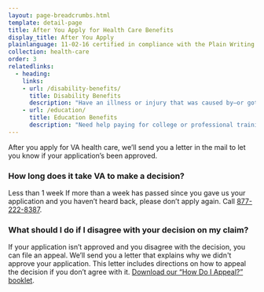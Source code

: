 ```yaml
---
layout: page-breadcrumbs.html
template: detail-page
title: After You Apply for Health Care Benefits
display_title: After You Apply
plainlanguage: 11-02-16 certified in compliance with the Plain Writing Act
collection: health-care
order: 3
relatedlinks:
  - heading: 
    links:
    - url: /disability-benefits/
      title: Disability Benefits
      description: "Have an illness or injury that was caused by—or got worse because of—your active military service? Find out if you can get disability compensation (monthly payments) from VA."
    - url: /education/
      title: Education Benefits
      description: "Need help paying for college or professional training, picking a school, or exploring career options? Find out if you can get financial support and counseling from VA."
---
```


<div class="va-introtext">

After you apply for VA health care, we’ll send you a letter in the mail to let you know if your application’s been approved.

</div>

### How long does it take VA to make a decision?

<div class="card information" markdown="0">
<span class="number">Less than 1 week</span>
<span class="description">If more than a week has passed since you gave us your application and you haven’t heard back, please don’t apply again. Call <a href="tel:+18772228387">877-222-8387</a>.</span>
</div>

### What should I do if I disagree with your decision on my claim?

If your application isn’t approved and you disagree with the decision, you can file an appeal. We’ll send you a letter that explains why we didn't approve your application. This letter includes directions on how to appeal the decision if you don’t agree with it. [Download our “How Do I Appeal?” booklet](http://www.bva.va.gov/docs/Pamphlets/How-Do-I-Appeal-Booklet--508Compliance.pdf).


<div markdown="0"><br></div>
